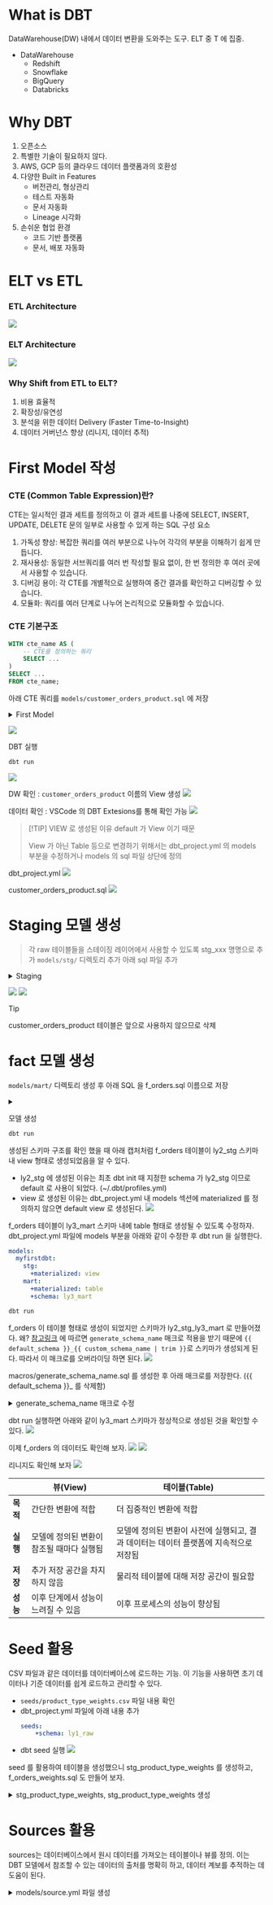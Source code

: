 # What is DBT

DataWarehouse(DW) 내에서 데이터 변환을 도와주는 도구. ELT 중 T 에 집중.
- DataWarehouse
  - Redshift
  - Snowflake
  - BigQuery
  - Databricks

# Why DBT
1. 오픈소스
2. 특별한 기술이 필요하지 않다.
3. AWS, GCP 등의 클라우드 데이터 플랫폼과의 호환성
4. 다양한 Built in Features 
   - 버전관리, 형상관리
   - 테스트 자동화
   - 문서 자동화
   - Lineage 시각화
1. 손쉬운 협업 환경
   - 코드 기반 플랫폼 
   - 문서, 배포 자동화
  
# ELT vs ETL

### ETL Architecture
![](./img/2024-07-17-09-41-04.png)

### ELT Architecture
![](./img/2024-07-17-09-41-57.png)

### Why Shift from ETL to ELT?
1. 비용 효율적
2. 확장성/유연성
3. 분석을 위한 데이터 Delivery  (Faster Time-to-Insight)
4. 데이터 거버넌스 향상 (리니지, 데이터 추적)

# First Model 작성

### CTE (Common Table Expression)란?
CTE는 일시적인 결과 세트를 정의하고 이 결과 세트를 나중에 SELECT, INSERT, UPDATE, DELETE 문의 일부로 사용할 수 있게 하는 SQL 구성 요소
1. 가독성 향상: 복잡한 쿼리를 여러 부분으로 나누어 각각의 부분을 이해하기 쉽게 만듭니다.
2. 재사용성: 동일한 서브쿼리를 여러 번 작성할 필요 없이, 한 번 정의한 후 여러 곳에서 사용할 수 있습니다.
3. 디버깅 용이: 각 CTE를 개별적으로 실행하여 중간 결과를 확인하고 디버깅할 수 있습니다.
4. 모듈화: 쿼리를 여러 단계로 나누어 논리적으로 모듈화할 수 있습니다.

### CTE 기본구조
```sql
WITH cte_name AS (
    -- CTE를 정의하는 쿼리
    SELECT ...
)
SELECT ...
FROM cte_name;
```

아래 CTE 쿼리를 `models/customer_orders_product.sql` 에 저장
<details>
<summary>First Model</summary>

```sql
WITH customer_data AS (
    SELECT 
        customer_id,
        first_name,
        last_name,
        email,
        phone_number,
        address
    FROM ly1_raw.customer
),
order_data AS (
    SELECT
        order_id,
        promo_id,
        order_cnt,
        order_price,
        order_dt,
        customer_id,
        product_id
    FROM ly1_raw.orders
),
product_data AS (
    SELECT
        product_id,
        name AS product_name,
        category,
        price
    FROM ly1_raw.product
)
SELECT 
    o.order_id,
    o.order_dt,
    o.order_cnt,
    o.order_price,
    c.first_name,
    c.last_name,
    c.email,
    c.phone_number,
    c.address,
    p.product_name,
    p.category,
    p.price
FROM order_data o
JOIN customer_data c ON o.customer_id = c.customer_id
JOIN product_data p ON o.product_id = p.product_id
```
</details>

![](./img/2024-07-17-10-07-39.png)

DBT 실행
```bash
dbt run
```
![](./img/2024-07-17-10-09-39.png)

DW 확인 : `customer_orders_product` 이름의 View 생성
![](./img/2024-07-17-10-10-05.png)

데이터 확인 : VSCode 의 DBT Extesions를 통해 확인 가능
![](./img/2024-07-17-10-11-15.png)

> [!TIP] VIEW 로 생성된 이유
> default 가 View 이기 때문
> 
> View 가 아닌 Table 등으로 변경하기 위해서는 dbt_project.yml 의 models 부분을 수정하거나 models 의 sql 파일 상단에 정의

dbt_project.yml 
![](./img/2024-07-17-10-19-39.png)

customer_orders_product.sql
![](./img/2024-07-17-10-22-01.png)

# Staging 모델 생성
> 각 raw 테이블들을 스테이징 레이어에서 사용할 수 있도록 stg_xxx 명명으로 추가
> `models/stg/` 디렉토리 추가
> 아래 sql 파일 추가

<details>
<summary>Staging</summary>

```sql
-- models/staging/stg_customer.sql
WITH customer AS (
    SELECT 
        customer_id,
        username,
        first_name,
        last_name,
        email,
        -- Full name 생성
        CONCAT(first_name, ' ', last_name) AS full_name,
        -- 가입 연도 추출
        EXTRACT(YEAR FROM date_joined) AS signup_year,
        -- 전화번호의 국가 코드 추출 (가정: 전화번호 형식이 '+82-10-1234-5678' 형태일 경우)
        CASE
            WHEN phone_number LIKE '+%' THEN SUBSTRING(phone_number FROM 1 FOR POSITION('-' IN phone_number) - 1)
            ELSE NULL
        END AS country_code
    FROM ly1_raw.customer
)

SELECT * FROM customer
```

```sql
-- models/staging/stg_orders.sql
WITH orders AS (
    SELECT
        order_id,
        promo_id,
        order_cnt,
        order_price,
        order_dt,
        customer_id,
        product_id,
        -- 총 주문 금액 계산
        order_cnt * order_price AS total_order_value
    FROM ly1_raw.orders
)

SELECT * FROM orders
```

```sql
WITH product AS (
    SELECT
        product_id,
        name,
        category,
        price,
        -- 카테고리를 대문자로 변환
        UPPER(category) AS upper_category,
        -- 가격 범주화 (예: 0-10000, 10001-20000, 20001 이상)
        CASE
            WHEN price <= 10000 THEN 'Low'
            WHEN price <= 20000 THEN 'Medium'
            ELSE 'High'
        END AS price_category
    FROM ly1_raw.product
)

SELECT * FROM product
```
</details>

![](./img/2024-07-18-15-19-33.png)
![](./img/2024-07-18-16-03-24.png)

> [!TIP]
> customer_orders_product 테이블은 앞으로 사용하지 않으므로 삭제

# fact 모델 생성

`models/mart/` 디렉토리 생성 후 아래 SQL 을 f_orders.sql 이름으로 저장

<details>

<summary></summary>

```sql
-- models/mart/f_orders.sql
WITH customer AS (
    SELECT * FROM {{ ref('stg_customer') }}
),
orders AS (
    SELECT * FROM {{ ref('stg_orders') }}
),
product AS (
    SELECT * FROM {{ ref('stg_product') }}
)

-- 주문 정보 요약 테이블 생성
SELECT 
    TO_DATE(orders.order_dt, 'YYYY-MM-DD') AS order_date,
    product.product_id,
    product.name AS product_name,
    product.upper_category AS product_category,
    product.price_category,
    SUM(orders.order_cnt) AS total_order_count,
    SUM(orders.total_order_value) AS total_order_value
FROM orders
JOIN customer ON orders.customer_id = customer.customer_id
JOIN product ON orders.product_id = product.product_id
GROUP BY 
    TO_DATE(orders.order_dt, 'YYYY-MM-DD'),
    product.product_id,
    product.name,
    product.upper_category,
    product.price_category
ORDER BY 
    order_date,
    product_id
```

</details>

모델 생성
```bash
dbt run
```

생성된 스키마 구조를 확인 했을 때 아래 캡처처럼 f_orders 테이블이 ly2_stg 스키마 내 view 형태로 생성되었음을 알 수 있다.
- ly2_stg 에 생성된 이유는 최초 dbt init 때 지정한 schema 가 ly2_stg 이므로 default 로 사용이 되었다. (~/.dbt/profiles.yml)
- view 로 생성된 이유는 dbt_project.yml 내 models 섹션에 materialized 를 정의하지 않으면 default view 로 생성된다.
![](./img/2024-07-18-16-19-06.png)

f_orders 테이블이 ly3_mart 스키마 내에 table 형태로 생성될 수 있도록 수정하자.
dbt_project.yml 파일에 models 부분을 아래와 같이 수정한 후 dbt run 을 실행한다.
```yaml
models:
  myfirstdbt:
    stg:
      +materialized: view
    mart:
      +materialized: table
      +schema: ly3_mart
```

```bash
dbt run
```

f_orders 이 테이블 형태로 생성이 되었지만 스키마가 ly2_stg_ly3_mart 로 만들어졌다. 왜?
[참고링크](https://docs.getdbt.com/docs/build/custom-schemas#how-does-dbt-generate-a-models-schema-name) 에 따르면 `generate_schema_name` 매크로 적용을 받기 때문에 `{{ default_schema }}_{{ custom_schema_name | trim }}`로 스키마가 생성되게 된다. 따라서 이 매크로를 오버라이딩 하면 된다.
![](./img/2024-07-18-16-26-37.png)

macros/generate_schema_name.sql 를 생성한 후 아래 매크로를 저장한다. ({{ default_schema }}_ 를 삭제함)

<details>

<summary>generate_schema_name 매크로 수정</summary>

```sql
{% macro generate_schema_name(custom_schema_name, node) -%}

    {%- set default_schema = target.schema -%}
    {%- if custom_schema_name is none -%}

        {{ default_schema }}

    {%- else -%}

        {{ custom_schema_name | trim }}

    {%- endif -%}

{%- endmacro %}
```

</details>

dbt run 실행하면 아래와 같이 ly3_mart 스키마가 정상적으로 생성된 것을 확인할 수 있다.
![](./img/2024-07-18-16-34-34.png)

이제 f_orders 의 데이터도 확인해 보자.
![](./img/2024-07-18-16-36-08.png)
![](./img/2024-07-18-16-37-11.png)

리니지도 확인해 보자
![](2024-07-18-16-43-49.png)

|          | 뷰(View)                                  | 테이블(Table)                                                                         |
| -------- | ----------------------------------------- | ------------------------------------------------------------------------------------- |
| **목적** | 간단한 변환에 적합                        | 더 집중적인 변환에 적합                                                               |
| **실행** | 모델에 정의된 변환이 참조될 때마다 실행됨 | 모델에 정의된 변환이 사전에 실행되고, 결과 데이터는 데이터 플랫폼에 지속적으로 저장됨 |
| **저장** | 추가 저장 공간을 차지하지 않음            | 물리적 테이블에 대해 저장 공간이 필요함                                               |
| **성능** | 이후 단계에서 성능이 느려질 수 있음       | 이후 프로세스의 성능이 향상됨                                                         |

# Seed 활용
CSV 파일과 같은 데이터를 데이터베이스에 로드하는 기능. 이 기능을 사용하면 초기 데이터나 기준 데이터를 쉽게 로드하고 관리할 수 있다.

- `seeds/product_type_weights.csv` 파일 내용 확인 
- dbt_project.yml 파일에 아래 내용 추가
    ```yaml
    seeds:
        +schema: ly1_raw
    ```
- dbt seed 실행
    ![](2024-07-18-17-02-43.png)

seed 를 활용하여 테이블을 생성했으니 stg_product_type_weights 를 생성하고, f_orders_weights.sql 도 만들어 보자.

<details>

<summary>stg_product_type_weights, stg_product_type_weights 생성</summary>

```sql
-- models/staging/stg_product_type_weights.sql
WITH product_type_weights AS (
    SELECT 
        product_id,
        product_name,
        products_weight,
        basket_weight,
        order_weight
    FROM ly1_raw.product_type_weights
)

SELECT * FROM product_type_weights
```

```sql
-- models/final/f_product_weights.sql

WITH product AS (
    SELECT * FROM {{ ref('stg_product') }}
),
product_type_weights AS (
    SELECT * FROM {{ ref('stg_product_type_weights') }}
)

-- 제품 정보와 가중치 정보를 결합한 요약 테이블 생성
SELECT 
    p.product_id,
    p.name AS product_name,
    p.upper_category AS product_category,
    p.price,
    p.price_category,
    ptw.products_weight,
    ptw.basket_weight,
    ptw.order_weight
FROM product p
JOIN product_type_weights ptw ON p.product_id = ptw.product_id
ORDER BY 
    p.product_id
```

</details>

# Sources 활용
sources는 데이터베이스에서 원시 데이터를 가져오는 테이블이나 뷰를 정의. 이는 DBT 모델에서 참조할 수 있는 데이터의 출처를 명확히 하고, 데이터 계보를 추적하는 데 도움이 된다.

<details>

<summary>models/source.yml 파일 생성</summary>

```yaml
sources:
  - name: ly1_raw
    tables:
      - name: customer
      - name: orders
      - name: product
      - name: product_type_weights
```

</details>



